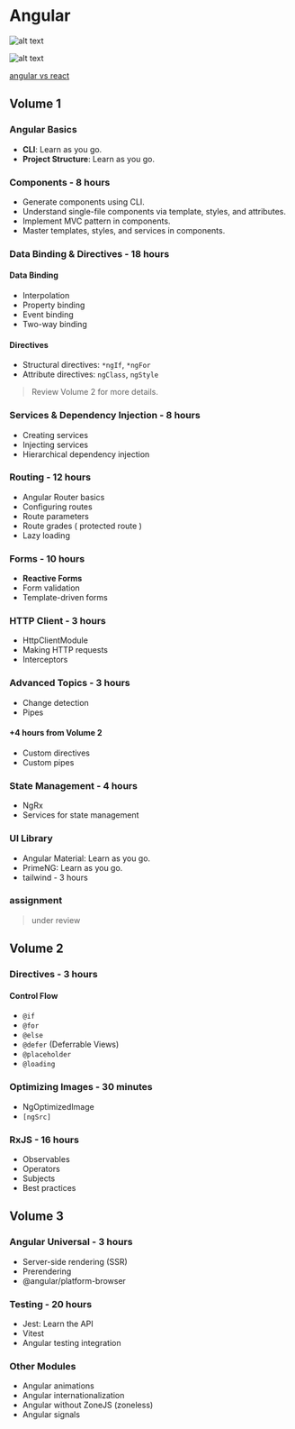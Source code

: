 # Angular

![alt text](Angular.png)

![alt text](roadmap.jpg)

[angular vs react](https://component-party.dev/compare/angular-vs-react)


## Volume 1

### Angular Basics

- **CLI**: Learn as you go.
- **Project Structure**: Learn as you go.

### Components - 8 hours

- Generate components using CLI.
- Understand single-file components via template, styles, and attributes.
- Implement MVC pattern in components.
- Master templates, styles, and services in components.

### Data Binding & Directives - 18 hours

#### Data Binding

- Interpolation
- Property binding
- Event binding
- Two-way binding

#### Directives

- Structural directives: `*ngIf`, `*ngFor`
- Attribute directives: `ngClass`, `ngStyle`

> Review Volume 2 for more details.

### Services & Dependency Injection - 8 hours

- Creating services
- Injecting services
- Hierarchical dependency injection

### Routing - 12 hours

- Angular Router basics
- Configuring routes
- Route parameters
- Route grades ( protected route )
- Lazy loading

### Forms - 10 hours

- **Reactive Forms**
- Form validation
- Template-driven forms

### HTTP Client - 3 hours

- HttpClientModule
- Making HTTP requests
- Interceptors

### Advanced Topics - 3 hours

- Change detection
- Pipes

#### +4 hours from Volume 2

- Custom directives
- Custom pipes

### State Management - 4 hours

- NgRx
- Services for state management

### UI Library

- Angular Material: Learn as you go.
- PrimeNG: Learn as you go.
- tailwind - 3 hours

### assignment

> under review

## Volume 2

### Directives - 3 hours

#### Control Flow

- `@if`
- `@for`
- `@else`
- `@defer` (Deferrable Views)
- `@placeholder`
- `@loading`

### Optimizing Images - 30 minutes

- NgOptimizedImage
- `[ngSrc]`

### RxJS - 16 hours

- Observables
- Operators
- Subjects
- Best practices

## Volume 3

### Angular Universal - 3 hours

- Server-side rendering (SSR)
- Prerendering
- @angular/platform-browser

### Testing - 20 hours

- Jest: Learn the API
- Vitest
- Angular testing integration

### Other Modules

- Angular animations
- Angular internationalization
- Angular without ZoneJS (zoneless)
- Angular signals
